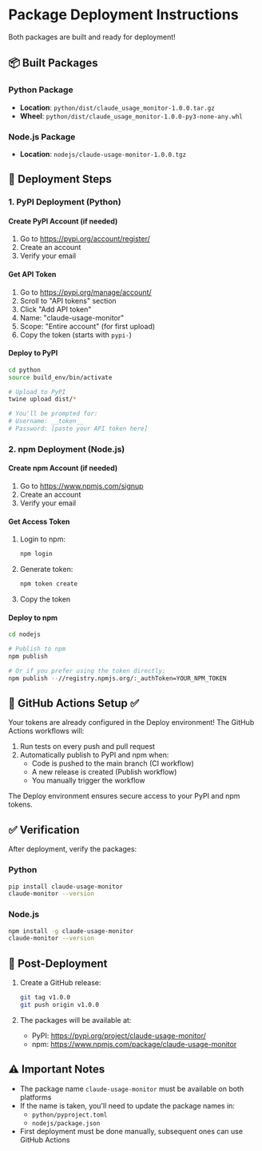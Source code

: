 # Package Deployment Instructions

Both packages are built and ready for deployment!

## 📦 Built Packages

### Python Package
- **Location**: `python/dist/claude_usage_monitor-1.0.0.tar.gz`
- **Wheel**: `python/dist/claude_usage_monitor-1.0.0-py3-none-any.whl`

### Node.js Package  
- **Location**: `nodejs/claude-usage-monitor-1.0.0.tgz`

## 🚀 Deployment Steps

### 1. PyPI Deployment (Python)

#### Create PyPI Account (if needed)
1. Go to https://pypi.org/account/register/
2. Create an account
3. Verify your email

#### Get API Token
1. Go to https://pypi.org/manage/account/
2. Scroll to "API tokens" section
3. Click "Add API token"
4. Name: "claude-usage-monitor"
5. Scope: "Entire account" (for first upload)
6. Copy the token (starts with `pypi-`)

#### Deploy to PyPI
```bash
cd python
source build_env/bin/activate

# Upload to PyPI
twine upload dist/*

# You'll be prompted for:
# Username: __token__
# Password: [paste your API token here]
```

### 2. npm Deployment (Node.js)

#### Create npm Account (if needed)
1. Go to https://www.npmjs.com/signup
2. Create an account
3. Verify your email

#### Get Access Token
1. Login to npm:
   ```bash
   npm login
   ```
2. Generate token:
   ```bash
   npm token create
   ```
3. Copy the token

#### Deploy to npm
```bash
cd nodejs

# Publish to npm
npm publish

# Or if you prefer using the token directly:
npm publish --//registry.npmjs.org/:_authToken=YOUR_NPM_TOKEN
```

## 🔐 GitHub Actions Setup ✅

Your tokens are already configured in the Deploy environment! The GitHub Actions workflows will:

1. Run tests on every push and pull request
2. Automatically publish to PyPI and npm when:
   - Code is pushed to the main branch (CI workflow)
   - A new release is created (Publish workflow)
   - You manually trigger the workflow

The Deploy environment ensures secure access to your PyPI and npm tokens.

## ✅ Verification

After deployment, verify the packages:

### Python
```bash
pip install claude-usage-monitor
claude-monitor --version
```

### Node.js
```bash
npm install -g claude-usage-monitor
claude-monitor --version
```

## 📝 Post-Deployment

1. Create a GitHub release:
   ```bash
   git tag v1.0.0
   git push origin v1.0.0
   ```

2. The packages will be available at:
   - PyPI: https://pypi.org/project/claude-usage-monitor/
   - npm: https://www.npmjs.com/package/claude-usage-monitor

## ⚠️ Important Notes

- The package name `claude-usage-monitor` must be available on both platforms
- If the name is taken, you'll need to update the package names in:
  - `python/pyproject.toml`
  - `nodejs/package.json`
- First deployment must be done manually, subsequent ones can use GitHub Actions